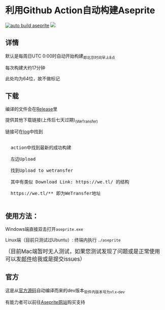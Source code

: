 # 利用Github Action自动构建Aseprite
[![auto build aseprite](https://github.com/Insouciant21/action_aseprite/workflows/auto%20build%20aseprite/badge.svg)](https://github.com/Insouciant21/action_aseprite/actions)
[![](https://data.jsdelivr.com/v1/package/gh/insouciant21/action_aseprite/badge)](https://www.jsdelivr.com/package/gh/insouciant21/action_aseprite)

## 详情

默认是每周日UTC 0:00时自动开始构建<sub>即北京时间早上8点</sub>

每次构建大约17分钟

此处均为64位，故不做标记

## 下载

编译的文件会在[Release](https://github.com/Insouciant21/action_aseprite/releases/latest)里

提供其他下载链接(上传后七天过期)<sub>(WeTransfer)</sub>

链接可在[log](https://github.com/Insouciant21/action_aseprite/actions)中找到
<pre>
  
  action中找到最新的成功构建
  
  左边Upload
  
  找到Upload to wetransfer
  
  其中有类似 Download Link: https://we.tl/ 的结构
  
  https://we.tl/** 即为WeTransfer地址
  
</pre>

## 使用方法：
Windows端直接双击打开<code>aseprite.exe</code>

Linux端（目前只测试过Ubuntu）: 终端内执行 <code>./aseprite</code>

<big>（目前Mac端暂时无人测试，如果您测试发现了问题或是正常使用可以发[邮件](mailto:2964318290@qq.com)给我或是提交issues）</big>

## 官方
这是从[官方源码](https://github.com/aseprite)自动编译而来的dev版本<sub>软件内版本号为v1.x-dev</sub>

有能力者可以前往[Aseprite网站](https://aseprite.org/#buy)购买支持
